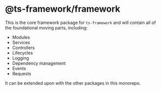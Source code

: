 # @ts-framework/framework

This is the core framework package for `ts-framework` and will contain all of the foundational moving parts, including:

- Modules
- Services
- Controllers
- Lifecycles
- Logging
- Dependency management
- Events
- Requests

It can be extended upon with the other packages in this monorepo.
